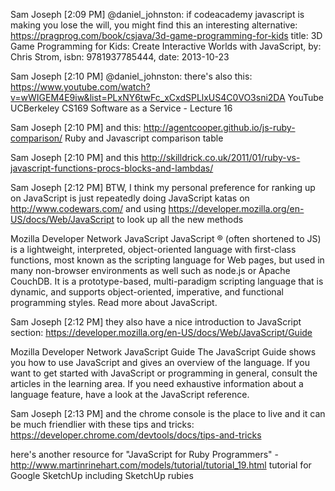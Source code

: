 Sam Joseph [2:09 PM]
@daniel_johnston: if codeacademy javascript is making you lose the will, you might find this an interesting alternative: https://pragprog.com/book/csjava/3d-game-programming-for-kids
title: 3D Game Programming for Kids: Create Interactive Worlds with JavaScript, by: Chris Strom, isbn: 9781937785444, date: 2013-10-23

Sam Joseph [2:10 PM]
@daniel_johnston: there's also this: https://www.youtube.com/watch?v=wWIGEM4E9iw&list=PLxNY6twFc_xCxdSPLlxUS4C0VO3sni2DA
YouTube
UCBerkeley
CS169 Software as a Service - Lecture 16 

Sam Joseph [2:10 PM] 
and this: http://agentcooper.github.io/js-ruby-comparison/
Ruby and Javascript comparison table

Sam Joseph [2:10 PM]
and this http://skilldrick.co.uk/2011/01/ruby-vs-javascript-functions-procs-blocks-and-lambdas/

Sam Joseph [2:12 PM]
BTW, I think my personal preference for ranking up on JavaScript is just repeatedly doing JavaScript katas on http://www.codewars.com/ and using https://developer.mozilla.org/en-US/docs/Web/JavaScript to look up all the new methods

Mozilla Developer Network
JavaScript
JavaScript ® (often shortened to JS) is a lightweight, interpreted, object-oriented language with first-class functions, most known as the scripting language for Web pages, but used in many non-browser environments as well such as node.js or Apache CouchDB. It is a prototype-based, multi-paradigm scripting language that is dynamic, and supports object-oriented, imperative, and functional programming styles. Read more about JavaScript.

Sam Joseph [2:12 PM]
they also have a nice introduction to JavaScript section: https://developer.mozilla.org/en-US/docs/Web/JavaScript/Guide

Mozilla Developer Network
JavaScript Guide
The JavaScript Guide shows you how to use JavaScript and gives an overview of the language. If you want to get started with JavaScript or programming in general, consult the articles in the learning area. If you need exhaustive information about a language feature, have a look at the JavaScript reference.

Sam Joseph [2:13 PM]
and the chrome console is the place to live and it can be much friendlier with these tips and tricks: https://developer.chrome.com/devtools/docs/tips-and-tricks

here's another resource for "JavaScript for Ruby Programmers" - http://www.martinrinehart.com/models/tutorial/tutorial_19.html
tutorial for Google SketchUp including SketchUp rubies
